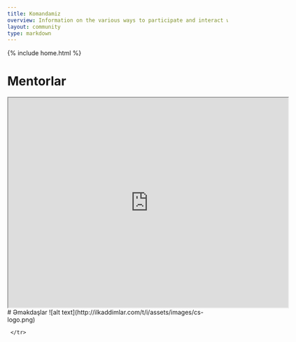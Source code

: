 ```yaml
---
title: Komandamiz
overview: Information on the various ways to participate and interact with the GOUPAZ community.
layout: community
type: markdown
---
```

{% include home.html %}

# Mentorlar

<table>
  <tbody>
    <tr>
      <iframe src="https://www.google.com/maps/d/u/1/embed?mid=1pvaxuOZ4g1ouT7g7ICFtBwcbjjw" width="640" height="480"></iframe>
      </tr>
   <tr>
     # Əməkdaşlar
     ![alt text](http://ilkaddimlar.com/t/i/assets/images/cs-logo.png)
    
     </tr>
  </tbody>
</table>

